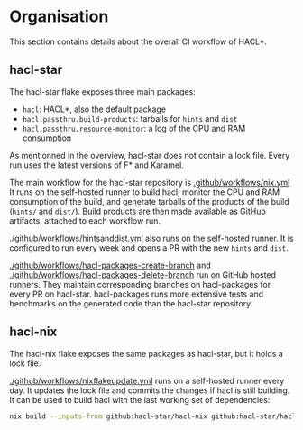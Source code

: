 # Organisation

This section contains details about the overall CI workflow of HACL*.

## hacl-star

The hacl-star flake exposes three main packages:
- `hacl`: HACL*, also the default package
- `hacl.passthru.build-products`: tarballs for `hints` and `dist`
- `hacl.passthru.resource-monitor`: a log of the CPU and RAM consumption

As mentionned in the overview, hacl-star does not contain a lock file. Every run
uses the latest versions of F* and Karamel.

The main workflow for the hacl-star repository is
[.github/workflows/nix.yml](https://github.com/hacl-star/hacl-star/blob/main/.github/workflows/nix.yml)
It runs on the self-hosted runner to build hacl, monitor the CPU and RAM
consumption of the build, and generate tarballs of the products of the build
(`hints/` and `dist/`). Build products are then made available as GitHub
artifacts, attached to each workflow run.

[./github/workflows/hintsanddist.yml](https://github.com/hacl-star/hacl-star/blob/main/.github/workflows/hintsanddist.yml)
also runs on the self-hosted runner. It is configured to run every week and opens
a PR with the new `hints` and `dist`.

[./github/workflows/hacl-packages-create-branch](https://github.com/hacl-star/hacl-star/blob/main/.github/workflows/hacl-packages-create-branch.yml)
and
[./github/workflows/hacl-packages-delete-branch](https://github.com/hacl-star/hacl-star/blob/main/.github/workflows/hacl-packages-delete-branch.yml)
run on GitHub hosted runners. They maintain corresponding branches on
hacl-packages for every PR on hacl-star. hacl-packages runs more extensive tests
and benchmarks on the generated code than the hacl-star repository.

## hacl-nix

The hacl-nix flake exposes the same packages as hacl-star,
but it holds a lock file.

[./github/workflows/nixflakeupdate.yml](https://github.com/hacl-star/hacl-nix/blob/main/.github/workflows/nixflakeupdate.yml)
runs on a self-hosted runner every day. It updates the lock file and commits the
changes if hacl is still building. It can be used to build hacl with the last
working set of dependencies:

```bash
nix build --inputs-from github:hacl-star/hacl-nix github:hacl-star/hacl-star
```
